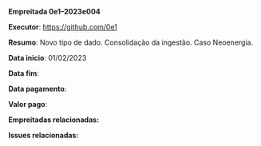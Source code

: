 **Empreitada 0e1–2023e004**

**Executor**: https://github.com/0e1

**Resumo**: Novo tipo de dado. Consolidação da ingestão. Caso Neoenergia.

**Data inicio**: 01/02/2023

**Data fim**: 

**Data pagamento**:

**Valor pago**:

**Empreitadas relacionadas:**

**Issues relacionadas:**